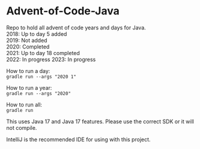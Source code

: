 # Advent-of-Code-Java
Repo to hold all advent of code years and days for Java.  
2018: Up to day 5 added  
2019: Not added  
2020: Completed  
2021: Up to day 18 completed  
2022: In progress
2023: In progress

How to run a day:  
`gradle run --args "2020 1"`

How to run a year:  
`gradle run --args "2020"`

How to run all:  
`gradle run`

This uses Java 17 and Java 17 features. Please use the correct SDK or it will not compile.

IntelliJ is the recommended IDE for using with this project.